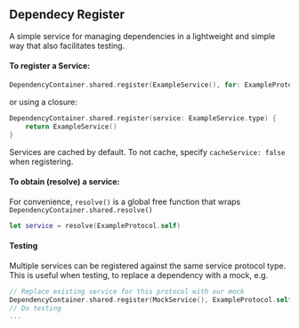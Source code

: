 ## Dependecy Register

A simple service for managing dependencies in a lightweight and simple way that also facilitates testing.


#### To register a Service:
```swift
DependencyContainer.shared.register(ExampleService(), for: ExampleProtocol.self)
```
or using a closure:

```swift
DependencyContainer.shared.register(service: ExampleService.type) {
	return ExampleService()
}
```

Services are cached by default. To not cache, specify `cacheService: false` when registering.

#### To obtain (resolve) a service:

For convenience, `resolve()` is a global free function that wraps `DependencyContainer.shared.resolve()`

```swift
let service = resolve(ExampleProtocol.self)
```

#### Testing

Multiple services can be registered against the same service protocol type. This is useful when testing, to replace a dependency with a mock, e.g.

```swift
// Replace existing service for this protocol with our mock
DependencyContainer.shared.register(MockService(), ExampleProtocol.self)
// Do testing
...

```